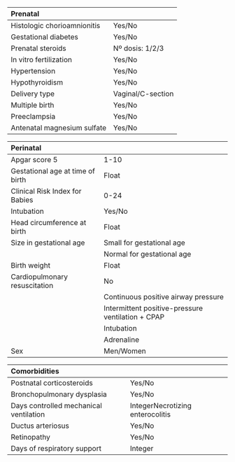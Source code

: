 |Prenatal| |
|:----|:----|
|Histologic chorioamnionitis|Yes/No|
|Gestational diabetes|Yes/No|
|Prenatal steroids|Nº dosis: 1/2/3|
|In vitro fertilization |Yes/No|
|Hypertension|Yes/No|
|Hypothyroidism|Yes/No|
|Delivery type|Vaginal/C-section|
|Multiple birth|Yes/No|
|Preeclampsia|Yes/No|
|Antenatal magnesium sulfate|Yes/No|

|Perinatal | |
|:----|:----|
|Apgar score 5|1-10|
|Gestational age at time of birth|Float|
|Clinical Risk Index for Babies |0-24|
|Intubation |Yes/No|
|Head circumference at birth|Float|
|Size in gestational age|Small for gestational age|
| |Normal for gestational age|
|Birth weight|Float|
|Cardiopulmonary resuscitation|No|
||Continuous positive airway pressure|
||Intermittent positive-pressure ventilation + CPAP|
||Intubation|
||Adrenaline|
|Sex|Men/Women|

|Comorbidities| |
|:----|:----|
|Postnatal corticosteroids|Yes/No|
|Bronchopulmonary dysplasia|Yes/No|
|Days controlled mechanical ventilation|IntegerNecrotizing enterocolitis|Yes/No|
|Ductus arteriosus|Yes/No|
|Retinopathy|Yes/No|
|Days of respiratory support|Integer|
